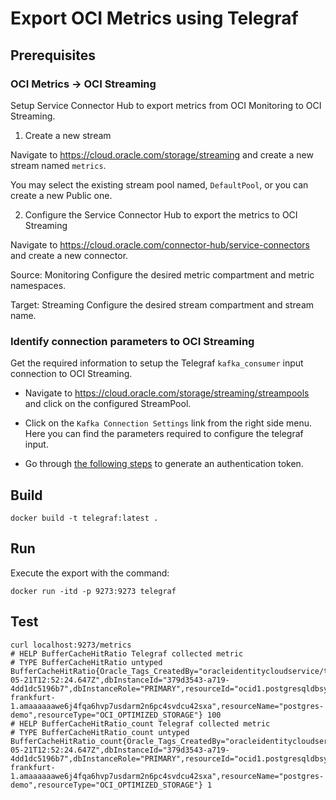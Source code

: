 # Export OCI Metrics using Telegraf

## Prerequisites

### OCI Metrics -> OCI Streaming

Setup Service Connector Hub to export metrics from OCI Monitoring to OCI Streaming.

1. Create a new stream

Navigate to https://cloud.oracle.com/storage/streaming and create a new stream named `metrics`.

You may select the existing stream pool named, `DefaultPool`, or you can create a new Public one.

2. Configure the Service Connector Hub to export the metrics to OCI Streaming

Navigate to https://cloud.oracle.com/connector-hub/service-connectors and create a new connector.

Source: Monitoring
Configure the desired metric compartment and metric namespaces.

Target: Streaming
Configure the desired stream compartment and stream name.

### Identify connection parameters to OCI Streaming

Get the required information to setup the Telegraf `kafka_consumer` input connection to OCI Streaming.

- Navigate to https://cloud.oracle.com/storage/streaming/streampools and click on the configured StreamPool.

- Click on the `Kafka Connection Settings` link from the right side menu. Here you can find the parameters required to configure the telegraf input.

- Go through [the following steps](https://docs.oracle.com/en-us/iaas/Content/Registry/Tasks/registrygettingauthtoken.htm) to generate an authentication token.

## Build

    docker build -t telegraf:latest .


## Run

Execute the export with the command:

    docker run -itd -p 9273:9273 telegraf 

## Test

    curl localhost:9273/metrics
    # HELP BufferCacheHitRatio Telegraf collected metric
    # TYPE BufferCacheHitRatio untyped
    BufferCacheHitRatio{Oracle_Tags_CreatedBy="oracleidentitycloudservice/test.user@oracle.com",Oracle_Tags_CreatedOn="2024-05-21T12:52:24.647Z",dbInstanceId="379d3543-a719-4dd1dc5196b7",dbInstanceRole="PRIMARY",resourceId="ocid1.postgresqldbsystem.oc1.eu-frankfurt-1.amaaaaaawe6j4fqa6hvp7usdarm2n6pc4svdcu42sxa",resourceName="postgres-demo",resourceType="OCI_OPTIMIZED_STORAGE"} 100
    # HELP BufferCacheHitRatio_count Telegraf collected metric
    # TYPE BufferCacheHitRatio_count untyped
    BufferCacheHitRatio_count{Oracle_Tags_CreatedBy="oracleidentitycloudservice/test.user@oracle.com",Oracle_Tags_CreatedOn="2024-05-21T12:52:24.647Z",dbInstanceId="379d3543-a719-4dd1dc5196b7",dbInstanceRole="PRIMARY",resourceId="ocid1.postgresqldbsystem.oc1.eu-frankfurt-1.amaaaaaawe6j4fqa6hvp7usdarm2n6pc4svdcu42sxa",resourceName="postgres-demo",resourceType="OCI_OPTIMIZED_STORAGE"} 1